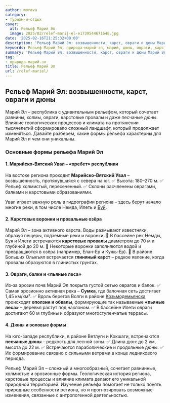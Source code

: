 ```yaml
---
author: morava
category:
- туризм-и-отдых
cover:
  alt: Рельеф Марий Эл
  image: 2025/02/relef-marij-el-e1739544671648.jpg
date: '2025-02-16T21:25:32+00:00'
description: 'Рельеф Марий Эл: возвышенности, карст, овраги и дюны Марий Эл – республика с удивительным рельефом, который сочетает равнины, холмы, овраги, карстовые...'
keywords: Рельеф Марий Эл, природа-марий-эл, марий, дюны, овраги, карстовые, формы, региона, рельеф, провалы, рельефа, увал, воронки, встречаются, районе, карст, который
summary: 'Рельеф Марий Эл: возвышенности, карст, овраги и дюны Марий Эл – республика с удивительным рельефом, который сочетает равнины, холмы, овраги, карстовые...'
tag:
- природа-марий-эл
title: Рельеф Марий Эл
url: /relef-mariel/
---
```


## **Рельеф Марий Эл: возвышенности, карст, овраги и дюны**

Марий Эл – республика с удивительным рельефом, который сочетает равнины, холмы, овраги, карстовые провалы и даже песчаные дюны. Влияние геологических процессов и климата на протяжении тысячелетий сформировало сложный ландшафт, который продолжает изменяться. Давайте разберем, какие формы рельефа характерны для Марий Эл и чем они уникальны.

### **Основные формы рельефа Марий Эл**

#### **1\. Марийско-Вятский Увал – «хребет» республики**

На востоке региона проходит **Марийско-Вятский Увал** – возвышенность, протянувшаяся с севера на юг.
✅ Высота: 180–270 м.
✅ Рельеф холмистый, пересеченный.
✅ Склоны расчленены оврагами, балками и карстовыми образованиями.

Увал играет важную роль в гидрографии региона – здесь берут начало многие реки, в том числе Немда, Илеть и [Буй](/buj/).

#### **2\. Карстовые воронки и провальные озёра**

Марий Эл – зона активного карста. Воды размывают известняки, образуя пещеры, подземные реки и воронки.
🔹 В бассейне рек Немды, Буя и Илети встречаются **карстовые провалы** диаметром до 70 м и глубиной до 20 м.
🔹 Некоторые воронки заполняются водой и превращаются в озёра (например, Елан-Ер и Кужь-Ер).
🔹 В районе Больших Олыкъял встречается **глиняный карст** – редкое явление, когда провалы образуются в глинистых грунтах.

#### **3\. Овраги, балки и «пьяные леса»**

Из-за эрозии почв Марий Эл покрыта густой сетью оврагов и балок.
✅ Самая эрозионно активная река – **Сумка**, где балочная сеть достигает 1,45 км/км².
✅ Вдоль берегов Волги в районе [Козьмодемьянска](/kozmodemyansk/) происходят **оползни и обвалы**, формирующие так называемые **«пьяные леса»** – деревья растут под наклоном.
✅ В бассейне Илети овраги достигают 60 м глубины и образуют многоступенчатые террасы.

#### **4\. Дюны и эоловые формы**

На юго-западе республики, в районе Ветлуги и Кокшаги, встречаются **песчаные дюны** – редкость для лесной зоны.
✅ Длина дюн: до 2 км, высота до 22 м.
✅ Встречаются параболические и продольные дюны.
✅ Их формирование связано с сильными ветрами в конце ледникового периода.

Рельеф Марий Эл – сложный и многообразный, сочетает равнинные, холмистые и эрозионные формы. Геологическая история региона, карстовые процессы и влияние климата делают его уникальной природной территорией. Изучение рельефа помогает не только понять природные особенности региона, но и прогнозировать возможные изменения, связанные с антропогенной деятельностью.